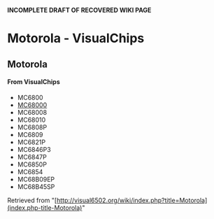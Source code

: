 **INCOMPLETE DRAFT OF RECOVERED WIKI PAGE**

# Motorola - VisualChips

## Motorola

#### From VisualChips

- MC6800
- [MC68000](index.php-title-Motorola_68000)
- MC68008
- MC68010
- MC6808P
- MC6809
- MC6821P
- MC6846P3
- MC6847P
- MC6850P
- MC6854
- MC68B09EP
- MC68B45SP

Retrieved from "[http://visual6502.org/wiki/index.php?title=Motorola](index.php-title-Motorola)"

